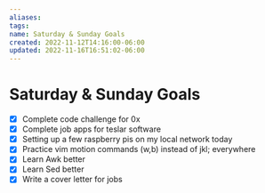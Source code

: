 ```yaml
---
aliases: 
tags: 
name: Saturday & Sunday Goals
created: 2022-11-12T14:16:00-06:00
updated: 2022-11-16T16:51:02-06:00
---
```

# Saturday & Sunday Goals

- [x] Complete code challenge for 0x 
- [x] Complete job apps for teslar software
- [x] Setting up a few raspberry pis on my local network today
- [x] Practice vim motion commands (w,b) instead of jkl; everywhere
- [x] Learn Awk better
- [x] Learn Sed better
- [x] Write a cover letter for jobs
